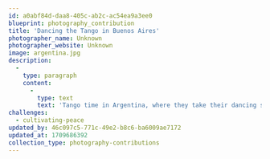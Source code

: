 ```yaml
---
id: a0abf84d-daa8-405c-ab2c-ac54ea9a3ee0
blueprint: photography_contribution
title: 'Dancing the Tango in Buenos Aires'
photographer_name: Unknown
photographer_website: Unknown
image: argentina.jpg
description:
  -
    type: paragraph
    content:
      -
        type: text
        text: 'Tango time in Argentina, where they take their dancing seriously.'
challenges:
  - cultivating-peace
updated_by: 46c097c5-771c-49e2-b8c6-ba6009ae7172
updated_at: 1709686392
collection_type: photography-contributions
---
```

